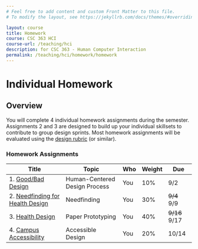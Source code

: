 ```yaml
---
# Feel free to add content and custom Front Matter to this file.
# To modify the layout, see https://jekyllrb.com/docs/themes/#overriding-theme-defaults

layout: course
title: Homework
course: CSC 363 HCI
course-url: /teaching/hci
description: for CSC 363 - Human Computer Interaction
permalink: /teaching/hci/homework/homework
---
```


# Individual Homework

## Overview 
You will complete 4 individual homework assignments during the semester. Assignments
2 and 3 are designed to build up your individual skillsets to contribute to group design
sprints. Most homework assignments will be evaluated using the [design rubric](https://docs.google.com/spreadsheets/d/1aI9LcmVZmh_977G__U4Guz_rPRCwWZs26J_yHXbhSyY/edit?usp=sharing) (or similar).

### Homework Assignments

| Title | Topic | Who | Weight | Due | 
|-------|-------|-----|--------|-----|
| 1. [Good/Bad Design](./good-bad-design.md) | Human-Centered Design Process | You | 10% | 9/2 | 
| 2. [Needfinding for Health Design](./needfinding.md) | Needfinding | You | 30% | ~~9/4~~ 9/9 | 
| 3. [Health Design](./healthdesign.md) | Paper Prototyping | You | 40% | ~~9/16~~ 9/17 | 
| 4. [Campus Accessibility](./accessibility.md) | Accessible Design | You | 20% | 10/14 | 
